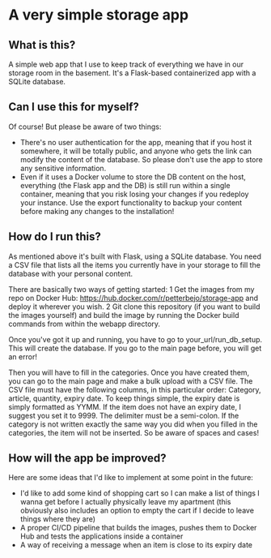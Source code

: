 # A very simple storage app
## What is this?
A simple web app that I use to keep track of everything we have in our storage room in the basement. It's a Flask-based containerized app with a SQLite database. 

## Can I use this for myself?
Of course! But please be aware of two things: 

- There's no user authentication for the app, meaning that if you host it somewhere, it will be totally public, and anyone who gets the link can modify the content of the database. So please don't use the app to store any sensitive information. 
- Even if it uses a Docker volume to store the DB content on the host, everything (the Flask app and the DB) is still run within a single container, meaning that you risk losing your changes if you redeploy your instance. Use the export functionality to backup your content before making any changes to the installation!

## How do I run this?
As mentioned above it's built with Flask, using a SQLite database. You need a CSV file that lists all the items you currently have in your storage to fill the database with your personal content. 

There are basically two ways of getting started:
1 Get the images from my repo on Docker Hub: https://hub.docker.com/r/petterbejo/storage-app and deploy it wherever you wish. 
2 Git clone this repository (if you want to build the images yourself) and build the image by running the Docker build commands from within the webapp directory.

Once you've got it up and running, you have to go to your_url/run_db_setup. This will create the database. If you go to the main page before, you will get an error!

Then you will have to fill in the categories. Once you have created them, you can go to the main page and make a bulk upload with a CSV file. The CSV file must have the following columns, in this particular order: Category, article, quantity, expiry date. To keep things simple, the expiry date is simply formatted as YYMM. If the item does not have an expiry date, I suggest you set it to 9999. The delimiter must be a semi-colon. If the category is not written exactly the same way you did when you filled in the categories, the item will not be inserted. So be aware of spaces and cases!

## How will the app be improved?
Here are some ideas that I'd like to implement at some point in the future:

- I'd like to add some kind of shopping cart so I can make a list of things I wanna get before I actually physically leave my apartment (this obviously also includes an option to empty the cart if I decide to leave things where they are)
- A proper CI/CD pipeline that builds the images, pushes them to Docker Hub and tests the applications inside a container 
- A way of receiving a message when an item is close to its expiry date
